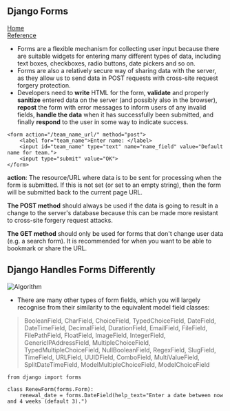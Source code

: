 ## Django Forms 
[Home](../README.md)  
[Reference](https://developer.mozilla.org/en-US/docs/Learn/Server-side/Django/Forms)
  

* Forms are a flexible mechanism for collecting user input because there are suitable widgets for entering many different types of data, including text boxes, checkboxes, radio buttons, date pickers and so on.   
* Forms are also a relatively secure way of sharing data with the server, as they allow us to send data in POST requests with cross-site request forgery protection.  
* Developers need to __write__ HTML for the form, __validate__ and properly __sanitize__ entered data on the server (and possibly also in the browser), __repost__ the form with error messages to inform users of any invalid fields, __handle the data__ when it has successfully been submitted, and finally __respond__ to the user in some way to indicate success.  
```
<form action="/team_name_url/" method="post">
    <label for="team_name">Enter name: </label>
    <input id="team_name" type="text" name="name_field" value="Default name for team.">
    <input type="submit" value="OK">
</form>
```
__action__: The resource/URL where data is to be sent for processing when the form is submitted. If this is not set (or set to an empty string), then the form will be submitted back to the current page URL.  

__The POST method__ should always be used if the data is going to result in a change to the server's database because this can be made more resistant to cross-site forgery request attacks.  

__The GET method__ should only be used for forms that don't change user data (e.g. a search form). It is recommended for when you want to be able to bookmark or share the URL.  

## Django Handles Forms Differently  
![Algorithm](https://mdn.mozillademos.org/files/14205/Form%20Handling%20-%20Standard.png)  
* There are many other types of form fields, which you will largely recognise from their similarity to the equivalent model field classes: 
>BooleanField, CharField, ChoiceField, TypedChoiceField, DateField, DateTimeField, DecimalField, DurationField, EmailField, FileField, FilePathField, FloatField, ImageField, IntegerField, GenericIPAddressField, MultipleChoiceField, TypedMultipleChoiceField, NullBooleanField, RegexField, SlugField, TimeField, URLField, UUIDField, ComboField, MultiValueField, SplitDateTimeField, ModelMultipleChoiceField, ModelChoiceField  
```
from django import forms
    
class RenewForm(forms.Form):
    renewal_date = forms.DateField(help_text="Enter a date between now and 4 weeks (default 3).")
```
